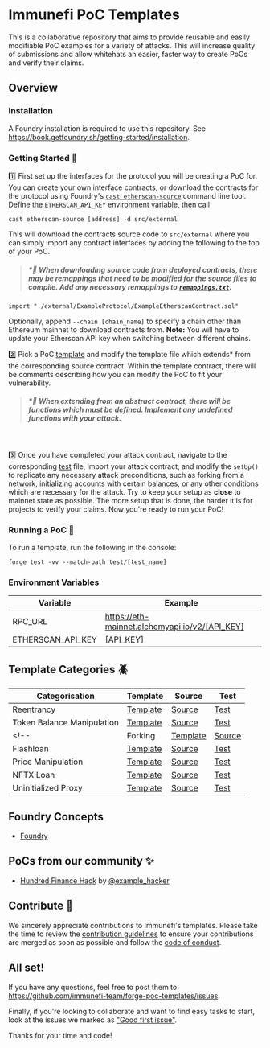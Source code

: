 # Immunefi PoC Templates

This is a collaborative repository that aims to provide reusable and easily modifiable PoC examples for a variety of attacks. This will increase quality of submissions and allow whitehats an easier, faster way to create PoCs and verify their claims.

## Overview

### Installation

A Foundry installation is required to use this repository. See https://book.getfoundry.sh/getting-started/installation.

### Getting Started 📖

1️⃣ First set up the interfaces for the protocol you will be creating a PoC for. You can create your own interface contracts, or download the contracts for the protocol using Foundry's [`cast etherscan-source`](https://book.getfoundry.sh/reference/cast/cast-etherscan-source) command line tool. Define the `ETHERSCAN_API_KEY` environment variable, then call
```
cast etherscan-source [address] -d src/external
```
This will download the contracts source code to `src/external` where you can simply import any contract interfaces by adding the following to the top of your PoC.
> ##### *🚨 When downloading source code from deployed contracts, there may be remappings that need to be modified for the source files to compile. Add any necessary remappings to [`remappings.txt`](./remappings.txt).
```
import "./external/ExampleProtocol/ExampleEtherscanContract.sol"
```
Optionally, append `--chain [chain_name]` to specify a chain other than Ethereum mainnet to download contracts from. **Note:** You will have to update your Etherscan API key when switching between different chains.
<br>

2️⃣ Pick a PoC [template](#template-categories-) and modify the template file which extends* from the corresponding source contract. Within the template contract, there will be comments describing how you can modify the PoC to fit your vulnerability. 

> #####  *🚨 When extending from an abstract contract, there will be functions which must be defined. Implement any undefined functions with your attack.
<br>

3️⃣ Once you have completed your attack contract, navigate to the corresponding [test](./test) file, import your attack contract, and modify the `setUp()` to replicate any necessary attack preconditions, such as forking from a network, initializing accounts with certain balances, or any other conditions which are necessary for the attack. Try to keep your setup as **close** to mainnet state as possible. The more setup that is done, the harder it is for projects to verify your claims. Now you're ready to run your PoC!

### Running a PoC 🚀

To run a template, run the following in the console:
```
forge test -vv --match-path test/[test_name]
```

### Environment Variables

| Variable          | Example                                        |
| ----------------- | ---------------------------------------------- |
| RPC_URL           | https://eth-mainnet.alchemyapi.io/v2/[API_KEY] |
| ETHERSCAN_API_KEY | [API_KEY]                                      |

## Template Categories 🪲

|       Categorisation       | Template | Source | Test |
| -------------------------- | -------- |  ------------------------------------------------- | --------------------------------------- |
| Reentrancy                 | [Template](./src/ReentrancyTemplate.sol) | [Source](./src/reentrancy/Reentrancy.sol)         | [Test](./test/Reentrancy.t.sol)         |
| Token Balance Manipulation | [Template](./src/TokenTemplate.sol) | [Source](./src/tokens/Tokens.sol)                 | [Test](./test/Tokens.t.sol)             |
<!-- | Forking                    | [Template](./src/ForkingTemplate.sol) | [Source](./src/Forking.sol)                       | [Test](./test/Forking.t.sol)            |
| Flashloan                  | [Template](./src/FlashloanTemplate.sol) | [Source](./src/Flashloan.sol)                     | [Test](./test/Flashloan.t.sol)          |
| Price Manipulation         | [Template](./src/PriceManipulationTemplate.sol) | [Source](./src/PriceManipulation.sol)             | [Test](./test/PriceManipulation.t.sol)  |
| NFTX Loan                  | [Template](./src/NFTXLoanTemplate.sol) | [Source](./src/NFTXLoan.sol)                      | [Test](./test/NFTXLoan.t.sol)           |
| Uninitialized Proxy        | [Template](./src/UninitializedProxyTemplate.sol) | [Source](./src/UninitializedProxy.sol)            | [Test](./test/UninitializedProxy.t.sol) | -->

## Foundry Concepts

 - [Foundry](https://book.getfoundry.sh/)

## PoCs from our community ✨

 - [Hundred Finance Hack](https://www.github.com) by [@example_hacker](https://twitter.com)

## Contribute 📝

We sincerely appreciate contributions to Immunefi's templates. Please take the time to review the [contribution guidelines](.github/CONTRIBUTING.md) to ensure your contributions are merged as soon as possible and follow the [code of conduct](.github/CODE_OF_CONDUCT.md).

## All set!

If you have any questions, feel free to post them to https://github.com/immunefi-team/forge-poc-templates/issues.

Finally, if you're looking to collaborate and want to find easy tasks to start, look at the issues we marked as ["Good first issue"](https://github.com/immunefi-team/forge-poc-templates/labels/good%20first%20issue).

Thanks for your time and code!